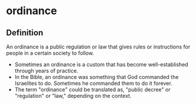 # ordinance

## Definition

An ordinance is a public regulation or law that gives rules or instructions for people in a certain society to follow.

* Sometimes an ordinance is a custom that has become well-established through years of practice.
* In the Bible, an ordinance was something that God commanded the Israelites to do. Sometimes he commanded them to do it forever.
* The term "ordinance" could be translated as, "public decree" or "regulation" or "law," depending on the context.